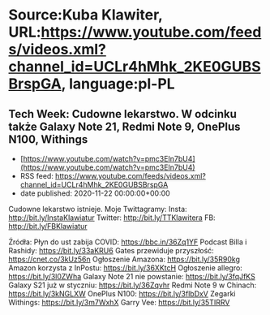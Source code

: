# Source:Kuba Klawiter, URL:https://www.youtube.com/feeds/videos.xml?channel_id=UCLr4hMhk_2KE0GUBSBrspGA, language:pl-PL

## Tech Week: Cudowne lekarstwo. W odcinku także Galaxy Note 21, Redmi Note 9, OnePlus N100, Withings
 - [https://www.youtube.com/watch?v=pmc3EIn7bU4](https://www.youtube.com/watch?v=pmc3EIn7bU4)
 - RSS feed: https://www.youtube.com/feeds/videos.xml?channel_id=UCLr4hMhk_2KE0GUBSBrspGA
 - date published: 2020-11-22 00:00:00+00:00

Cudowne lekarstwo istnieje.
Moje Twittagramy:
Insta: http://bit.ly/InstaKlawiatur 
Twitter: http://bit.ly/TTKlawitera
FB: http://bit.ly/FBKlawiatur

Źródła:
Płyn do ust zabija COVID: https://bbc.in/36Zq1YF
Podcast Billa i Rashidy: https://bit.ly/33aKRU6
Gates przewiduje przyszłość: https://cnet.co/3kUz56n
Ogłoszenie Amazona: https://bit.ly/35R90kg
Amazon korzysta z InPostu: https://bit.ly/36XKtcH
Ogłoszenie allegro: https://bit.ly/3l0ZWha
Galaxy Note 21 nie powstanie: https://bit.ly/3fqJfKS
Galaxy S21 już w styczniu: https://bit.ly/36Zqvhr
Redmi Note 9 w Chinach: https://bit.ly/3kNGLXW
OnePlus N100: https://bit.ly/3flbDxV
Zegarki Withings: https://bit.ly/3m7WxhX
Garry Vee: https://bit.ly/35TIRRV

